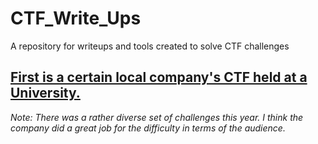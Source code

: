 # CTF_Write_Ups
A repository for writeups and tools created to solve CTF challenges

## [First is a certain local company's CTF held at a University.](https://github.com/Cap-Size/CTF_Write_Ups/)
*Note: There was a rather diverse set of challenges this year. I think the company did a great job for the difficulty in terms of the audience.*

